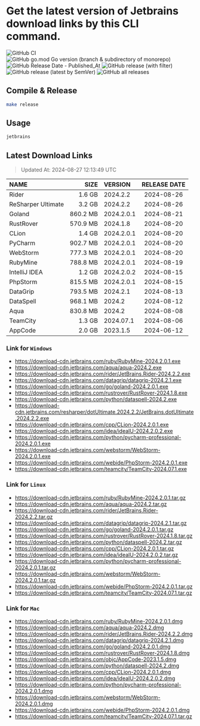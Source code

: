 # Get the latest version of Jetbrains download links by this CLI command.

![GitHub CI](https://github.com/designinlife/jetbrains/actions/workflows/ci.yml/badge.svg)
![GitHub go.mod Go version (branch & subdirectory of monorepo)](https://img.shields.io/github/go-mod/go-version/designinlife/jetbrains/master)
![GitHub Release Date - Published_At](https://img.shields.io/github/release-date/designinlife/jetbrains)
![GitHub release (with filter)](https://img.shields.io/github/v/release/designinlife/jetbrains)
![GitHub release (latest by SemVer)](https://img.shields.io/github/downloads/designinlife/jetbrains/v1.1.10/total)
![GitHub all releases](https://img.shields.io/github/downloads/designinlife/jetbrains/total)

## Compile & Release

```bash
make release
```

## Usage

```bash
jetbrains
```

## Latest Download Links

> Updated At: 2024-08-27 12:13:49 UTC

| NAME | SIZE | VERSION | RELEASE DATE |
| :-- | --: | :-- | :--: |
| Rider | 1.6 GB | 2024.2.2 | 2024-08-26 |
| ReSharper Ultimate | 3.2 GB | 2024.2.2 | 2024-08-26 |
| Goland | 860.2 MB | 2024.2.0.1 | 2024-08-21 |
| RustRover | 570.9 MB | 2024.1.8 | 2024-08-20 |
| CLion | 1.4 GB | 2024.2.0.1 | 2024-08-20 |
| PyCharm | 902.7 MB | 2024.2.0.1 | 2024-08-20 |
| WebStorm | 777.3 MB | 2024.2.0.1 | 2024-08-20 |
| RubyMine | 788.8 MB | 2024.2.0.1 | 2024-08-19 |
| IntelliJ IDEA | 1.2 GB | 2024.2.0.2 | 2024-08-15 |
| PhpStorm | 815.5 MB | 2024.2.0.1 | 2024-08-15 |
| DataGrip | 793.5 MB | 2024.2.1 | 2024-08-13 |
| DataSpell | 968.1 MB | 2024.2 | 2024-08-12 |
| Aqua | 830.8 MB | 2024.2 | 2024-08-08 |
| TeamCity | 1.3 GB | 2024.07.1 | 2024-08-06 |
| AppCode | 2.0 GB | 2023.1.5 | 2024-06-12 |

### Link for `Windows`

* <https://download-cdn.jetbrains.com/ruby/RubyMine-2024.2.0.1.exe>
* <https://download-cdn.jetbrains.com/aqua/aqua-2024.2.exe>
* <https://download-cdn.jetbrains.com/rider/JetBrains.Rider-2024.2.2.exe>
* <https://download-cdn.jetbrains.com/datagrip/datagrip-2024.2.1.exe>
* <https://download-cdn.jetbrains.com/go/goland-2024.2.0.1.exe>
* <https://download-cdn.jetbrains.com/rustrover/RustRover-2024.1.8.exe>
* <https://download-cdn.jetbrains.com/python/dataspell-2024.2.exe>
* <https://download-cdn.jetbrains.com/resharper/dotUltimate.2024.2.2/JetBrains.dotUltimate.2024.2.2.exe>
* <https://download-cdn.jetbrains.com/cpp/CLion-2024.2.0.1.exe>
* <https://download-cdn.jetbrains.com/idea/ideaIU-2024.2.0.2.exe>
* <https://download-cdn.jetbrains.com/python/pycharm-professional-2024.2.0.1.exe>
* <https://download-cdn.jetbrains.com/webstorm/WebStorm-2024.2.0.1.exe>
* <https://download-cdn.jetbrains.com/webide/PhpStorm-2024.2.0.1.exe>
* <https://download-cdn.jetbrains.com/teamcity/TeamCity-2024.07.1.exe>

### Link for `Linux`

* <https://download-cdn.jetbrains.com/ruby/RubyMine-2024.2.0.1.tar.gz>
* <https://download-cdn.jetbrains.com/aqua/aqua-2024.2.tar.gz>
* <https://download-cdn.jetbrains.com/rider/JetBrains.Rider-2024.2.2.tar.gz>
* <https://download-cdn.jetbrains.com/datagrip/datagrip-2024.2.1.tar.gz>
* <https://download-cdn.jetbrains.com/go/goland-2024.2.0.1.tar.gz>
* <https://download-cdn.jetbrains.com/rustrover/RustRover-2024.1.8.tar.gz>
* <https://download-cdn.jetbrains.com/python/dataspell-2024.2.tar.gz>
* <https://download-cdn.jetbrains.com/cpp/CLion-2024.2.0.1.tar.gz>
* <https://download-cdn.jetbrains.com/idea/ideaIU-2024.2.0.2.tar.gz>
* <https://download-cdn.jetbrains.com/python/pycharm-professional-2024.2.0.1.tar.gz>
* <https://download-cdn.jetbrains.com/webstorm/WebStorm-2024.2.0.1.tar.gz>
* <https://download-cdn.jetbrains.com/webide/PhpStorm-2024.2.0.1.tar.gz>
* <https://download-cdn.jetbrains.com/teamcity/TeamCity-2024.07.1.tar.gz>

### Link for `Mac`

* <https://download-cdn.jetbrains.com/ruby/RubyMine-2024.2.0.1.dmg>
* <https://download-cdn.jetbrains.com/aqua/aqua-2024.2.dmg>
* <https://download-cdn.jetbrains.com/rider/JetBrains.Rider-2024.2.2.dmg>
* <https://download-cdn.jetbrains.com/datagrip/datagrip-2024.2.1.dmg>
* <https://download-cdn.jetbrains.com/go/goland-2024.2.0.1.dmg>
* <https://download-cdn.jetbrains.com/rustrover/RustRover-2024.1.8.dmg>
* <https://download-cdn.jetbrains.com/objc/AppCode-2023.1.5.dmg>
* <https://download-cdn.jetbrains.com/python/dataspell-2024.2.dmg>
* <https://download-cdn.jetbrains.com/cpp/CLion-2024.2.0.1.dmg>
* <https://download-cdn.jetbrains.com/idea/ideaIU-2024.2.0.2.dmg>
* <https://download-cdn.jetbrains.com/python/pycharm-professional-2024.2.0.1.dmg>
* <https://download-cdn.jetbrains.com/webstorm/WebStorm-2024.2.0.1.dmg>
* <https://download-cdn.jetbrains.com/webide/PhpStorm-2024.2.0.1.dmg>
* <https://download-cdn.jetbrains.com/teamcity/TeamCity-2024.07.1.tar.gz>
